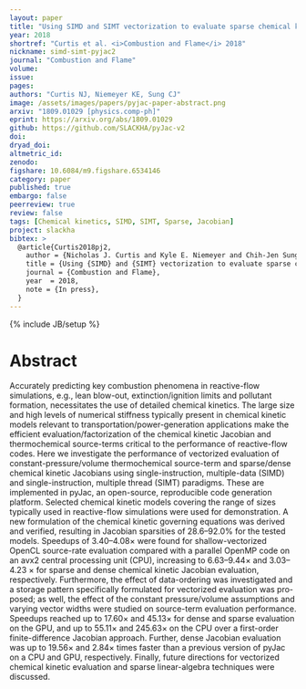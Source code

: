 ```yaml
---
layout: paper
title: "Using SIMD and SIMT vectorization to evaluate sparse chemical kinetic Jacobian matrices and thermochemical source terms"
year: 2018
shortref: "Curtis et al. <i>Combustion and Flame</i> 2018"
nickname: simd-simt-pyjac2
journal: "Combustion and Flame"
volume:
issue:
pages:
authors: "Curtis NJ, Niemeyer KE, Sung CJ"
image: /assets/images/papers/pyjac-paper-abstract.png
arxiv: "1809.01029 [physics.comp-ph]"
eprint: https://arxiv.org/abs/1809.01029
github: https://github.com/SLACKHA/pyJac-v2
doi:
dryad_doi:
altmetric_id:
zenodo:
figshare: 10.6084/m9.figshare.6534146
category: paper
published: true
embargo: false
peerreview: true
review: false
tags: [Chemical kinetics, SIMD, SIMT, Sparse, Jacobian]
project: slackha
bibtex: >
  @article{Curtis2018pj2,
    author = {Nicholas J. Curtis and Kyle E. Niemeyer and Chih-Jen Sung},
    title = {Using {SIMD} and {SIMT} vectorization to evaluate sparse chemical kinetic {Jacobian} matrices and thermochemical source terms},
    journal = {Combustion and Flame},
    year  = 2018,
    note = {In press},
  }
---
```

{% include JB/setup %}

# Abstract

Accurately predicting key combustion phenomena in reactive-flow simulations, e.g., lean blow-out, extinction/ignition limits and pollutant formation, necessitates the use of detailed chemical kinetics. The large size and high levels of numerical stiffness typically present in chemical kinetic models relevant to transportation/power-generation applications make the efficient evaluation/factorization of the chemical kinetic Jacobian and thermochemical source-terms critical to the performance of reactive-flow codes. Here we investigate the performance of vectorized evaluation of constant-pressure/volume thermochemical source-term and sparse/dense chemical kinetic Jacobians using single-instruction, multiple-data (SIMD) and single-instruction, multiple thread (SIMT) paradigms. These are implemented in pyJac, an open-source, reproducible code generation platform. Selected chemical kinetic models covering the range of sizes typically used in reactive-flow simulations were used for demonstration. A new formulation of the chemical kinetic governing equations was derived and verified, resulting in Jacobian sparsities of 28.6–92.0% for the tested models. Speedups of 3.40–4.08× were found for shallow-vectorized OpenCL source-rate evaluation compared with a parallel OpenMP code on an avx2 central processing unit (CPU), increasing to 6.63–9.44× and 3.03–4.23 × for sparse and dense chemical kinetic Jacobian evaluation, respectively. Furthermore, the effect of data-ordering was investigated and a storage pattern specifically formulated for vectorized evaluation was pro- posed; as well, the effect of the constant pressure/volume assumptions and varying vector widths were studied on source-term evaluation performance. Speedups reached up to 17.60× and 45.13× for dense and sparse evaluation on the GPU, and up to 55.11× and 245.63× on the CPU over a first-order finite-difference Jacobian approach. Further, dense Jacobian evaluation was up to 19.56× and 2.84× times faster than a previous version of pyJac on a CPU and GPU, respectively. Finally, future directions for vectorized chemical kinetic evaluation and sparse linear-algebra techniques were discussed.

